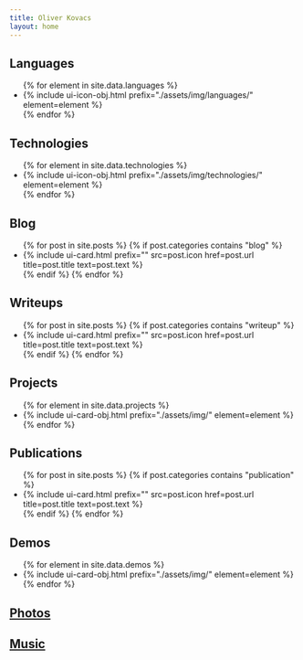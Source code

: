 ```yaml
---
title: Oliver Kovacs
layout: home
---
```


## Languages
<ul>
{% for element in site.data.languages %}
    <li>{% include ui-icon-obj.html prefix="./assets/img/languages/" element=element %}</li>
{% endfor %}
</ul>

## Technologies
<ul id="technology-list" class="row-list">
{% for element in site.data.technologies %}
    <li>{% include ui-icon-obj.html prefix="./assets/img/technologies/" element=element %}</li>
{% endfor %}
</ul>

## Blog
<ul>
{% for post in site.posts %}
    {% if post.categories contains "blog" %}
        <li>{% include ui-card.html prefix="" src=post.icon href=post.url title=post.title text=post.text %}</li>
    {% endif %}
{% endfor %}
</ul>

## Writeups
<ul>
{% for post in site.posts %}
    {% if post.categories contains "writeup" %}
        <li>{% include ui-card.html prefix="" src=post.icon href=post.url title=post.title text=post.text %}</li>
    {% endif %}
{% endfor %}
</ul>

## Projects
<ul>
{% for element in site.data.projects %}
    <li>{% include ui-card-obj.html prefix="./assets/img/" element=element %}</li>
{% endfor %}
</ul>

## Publications
<ul>
{% for post in site.posts %}
    {% if post.categories contains "publication" %}
        <li>{% include ui-card.html prefix="" src=post.icon href=post.url title=post.title text=post.text %}</li>
    {% endif %}
{% endfor %}
</ul>

## Demos
<ul class="row-list">
{% for element in site.data.demos %}
    <li>{% include ui-card-obj.html prefix="./assets/img/" element=element %}</li>
{% endfor %}
</ul>

## <a href="./photos">Photos</a>

## <a href="./music">Music</a>
